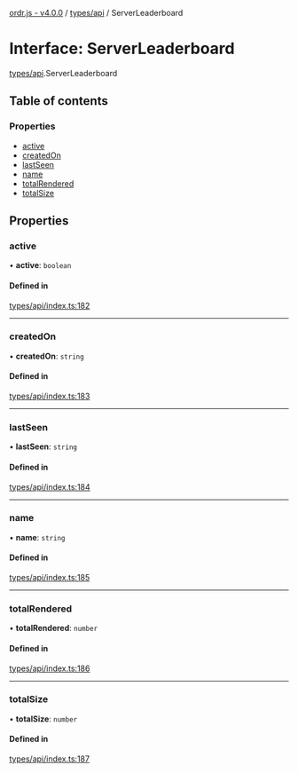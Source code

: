 [ordr.js - v4.0.0](../README.md) / [types/api](../modules/types_api.md) / ServerLeaderboard

# Interface: ServerLeaderboard

[types/api](../modules/types_api.md).ServerLeaderboard

## Table of contents

### Properties

- [active](types_api.ServerLeaderboard.md#active)
- [createdOn](types_api.ServerLeaderboard.md#createdon)
- [lastSeen](types_api.ServerLeaderboard.md#lastseen)
- [name](types_api.ServerLeaderboard.md#name)
- [totalRendered](types_api.ServerLeaderboard.md#totalrendered)
- [totalSize](types_api.ServerLeaderboard.md#totalsize)

## Properties

### active

• **active**: `boolean`

#### Defined in

[types/api/index.ts:182](https://github.com/LockBlock-dev/ordr.js/blob/b45a0e0/src/types/api/index.ts#L182)

___

### createdOn

• **createdOn**: `string`

#### Defined in

[types/api/index.ts:183](https://github.com/LockBlock-dev/ordr.js/blob/b45a0e0/src/types/api/index.ts#L183)

___

### lastSeen

• **lastSeen**: `string`

#### Defined in

[types/api/index.ts:184](https://github.com/LockBlock-dev/ordr.js/blob/b45a0e0/src/types/api/index.ts#L184)

___

### name

• **name**: `string`

#### Defined in

[types/api/index.ts:185](https://github.com/LockBlock-dev/ordr.js/blob/b45a0e0/src/types/api/index.ts#L185)

___

### totalRendered

• **totalRendered**: `number`

#### Defined in

[types/api/index.ts:186](https://github.com/LockBlock-dev/ordr.js/blob/b45a0e0/src/types/api/index.ts#L186)

___

### totalSize

• **totalSize**: `number`

#### Defined in

[types/api/index.ts:187](https://github.com/LockBlock-dev/ordr.js/blob/b45a0e0/src/types/api/index.ts#L187)
